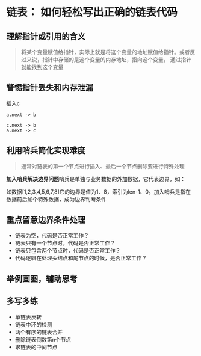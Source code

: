 # 链表： 如何轻松写出正确的链表代码

## 理解指针或引用的含义

> 将某个变量赋值给指针，实际上就是将这个变量的地址赋值给指针。或者反过来说，指针中存储的是这个变量的内存地址，指向这个变量， 通过指针就能找到这个变量

## 警惕指针丢失和内存泄漏

插入c
```
a.next -> b

c.next -> b
a.next -> c
```

## 利用哨兵简化实现难度

> 通常对链表的第一个节点进行插入、最后一个节点删除要进行特殊处理

**加入哨兵解决边界问题**哨兵是单独与业务数据的外加数据，它代表边界，如：

如数据[1,2,3,4,5,6,7,8]它的边界是值为1、8，索引为len-1、0。加入哨兵是指在数据前后加个特殊数据，成为边界判断条件

## 重点留意边界条件处理

* 链表为空，代码是否正常工作？
* 链表只有一个节点时，代码是否正常工作？
* 链表只包含两个节点时，代码是否正常工作？
* 代码逻辑在处理头结点和尾节点的时候，是否正常工作？

## 举例画图，辅助思考

## 多写多练

* 单链表反转
* 链表中环的检测
* 两个有序的链表合并
* 删除链表倒数第n个节点
* 求链表的中间节点

